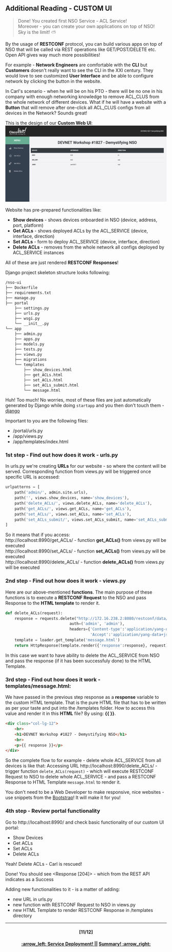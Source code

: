 ## Additional Reading - CUSTOM UI
> Done! You created first NSO Service - ACL Service!  
> Moreover - you can create your own applications on top of NSO!  
> Sky is the limit! :partly_sunny:

By the usage of **RESTCONF** protocol, you can build various apps on top of NSO that will be called via REST operations like GET/POST/DELETE etc. Open API gives way much more possibilities!

For example - **Network Engineers** are comfortable with the **CLI** but **Customers** doesn't really want to see the CLI in the XXI century. They would love to see customized **User Interface** and be able to configure network by clicking the button in the website.

In Carl's scenario - when he will be on his PTO - there will be no one in his company with enough networking knowledge to remove ACL_CLUS from the whole network of different devices. What if he will have a website with a **Button** that will remove after one-click all ACL_CLUS configs from all devices in the Network? Sounds great!

This is the design of our **Custom Web UI**:
<img src="/readme/ui1.png"></img>

Website has pre-prepared functionalities like:
- **Show devices** - shows devices onboarded in NSO (device, address, port, platform)
- **Get ACLs** - shows deployed ACLs by the ACL_SERVICE (device, interface, direction)
- **Set ACLs** - form to deploy ACL_SERVICE (device, interface, direction)  
- **Delete ACLs** - removes from the whole network all configs deployed by ACL_SERVICE instances

All of these are just rendered **RESTCONF Responses**!

Django project skeleton structure looks following:
```
/nso-ui
├── Dockerfile
├── requirements.txt
├── manage.py
├── portal
    ├── settings.py
    ├── urls.py
    ├── wsgi.py
    └── __init__.py
└── app
    ├── admin.py
    ├── apps.py
    ├── models.py
    ├── tests.py
    ├── views.py
    ├── migrations
    └── templates
        ├── show_devices.html
        ├── get_ACLs.html
        ├── set_ACLs.html
        ├── set_ACLs_submit.html
        └── message.html
```

Huh! Too much! No worries, most of these files are just automatically generated by Django while doing `startapp` and you then don't touch them - [django](https://docs.djangoproject.com/en/2.2/intro/tutorial01/)  

Important to you are the following files:
- /portal/urls.py
- /app/views.py
- /app/templates/index.html

### 1st step - Find out how does it work - urls.py
In urls.py we're creating **URLs** for our website - so where the content will be served. 
Corresponding function from views.py will be triggered once specific URL is accessed:
```python
urlpatterns = [
    path('admin/', admin.site.urls),
    path('', views.show_devices, name='show_devices'),
    path('delete_ACLs/', views.delete_ACLs, name='delete_ACLs'),
    path('get_ACLs/', views.get_ACLs, name='get_ACLs'),
    path('set_ACLs/', views.set_ACLs, name='set_ACLs'),
    path('set_ACLs_submit/', views.set_ACLs_submit, name='set_ACLs_submit')
]
```
So it means that if you access:  
http://localhost:8990/get_ACLs/ - function **get_ACLs()** from views.py will be executed  
http://localhost:8990/set_ACLs/ - function **set_ACLs()** from views.py will be executed  
http://localhost:8990/delete_ACLs/ - function **delete_ACLs()** from views.py will be executed  

### 2nd step - Find out how does it work - views.py
Here are our above-mentioned **functions**. 
The main purpose of these functions is to execute a **RESTCONF Request** to the NSO and pass Response to the **HTML template** to render it. 
```python
def delete_ACLs(request):
	response = requests.delete("http://172.16.238.2:8080/restconf/data/ACL_SERVICE",
                            auth=('admin', 'admin'), 
                            headers={'Content-type':'application/yang-data+json', 
                                     'Accept':'application/yang-data+json'})
	template = loader.get_template('message.html')
	return HttpResponse(template.render({'response':response}, request))
```
In this case we want to have ability to delete the ACL_SERVICE from NSO and pass the response (if it has been successfuly done) to the HTML Template.

### 3rd step - Find out how does it work - templates/message.html:
We have passed in the previous step response as a **response** variable to the custom HTML template. That is the pure HTML file that has to be written as per your taste and put into the /templates folder.
How to access this value and render it in this **HTML** file? By using: **{{ }}**.
```html
<div class="col-lg-12">
    <br>
    <h1>DEVNET Workshop #1827 - Demystifying NSO</h1>
    <br>
    <p>{{ response }}</p>
</div>
```
So the complete flow to for example - delete whole ACL_SERVICE from all devices is like that:
Accessing URL http://localhost:8990/delete_ACLs/ - trigger function `delete_ACLs(request)` - which will execute RESTCONF Request to NSO to delete whole ACL_SERVICE - and pass a RESTCONF Response to HTML Template `message.html` to render it.

You don't need to be a Web Developer to make responsive, nice websites - use snippets from the [Bootstrap](https://getbootstrap.com)! It will make it for you!

### 4th step - Review portal functionality
Go to http://localhost:8990/ and check basic functionality of our custom UI portal:
- Show Devices
- Get ACLs
- Set ACLs
- Delete ACLs

Yeah! Delete ACLs - Carl is rescued!  

Done! You should see <Response [204]> - which from the REST API indicates as a Success

Adding new functionalities to it - is a matter of adding:
- new URL in urls.py
- new function with RESTCONF Request to NSO in views.py
- new HTML Template to render RESTCONF Response in /templates directory

---
<h4 align="center">[11/12]</h4>
<h4 align="center"> <a href="/readme/6.md"> :arrow_left: Service Deployment! </a> || <a href="/readme/8.md"> Summary! :arrow_right: </a> </h4>
